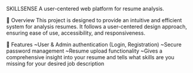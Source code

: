 SKILLSENSE
A user-centered web platform for resume analysis.

🚀 Overview
This project is designed to provide an intuitive and efficient system for analysis resumes. It follows a user-centered design approach, ensuring ease of use, accessibility, and responsiveness.

🎯 Features
~User & Admin authentication (Login, Registration)
~Secure password management
~Resume upload functionality
~Gives a comprehensive insight into your resume and tells what skills are you missing for your desired job description
